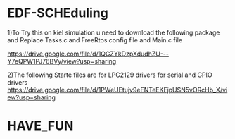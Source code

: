 # EDF-SCHEduling

1)To Try this on kiel simulation u need to download the following package and Replace Tasks.c and FreeRtos config file and Main.c file 


https://drive.google.com/file/d/1QGZYkDzpXdudhZU---Y7eQPW1PJ76BVy/view?usp=sharing

2)The following Starte files are for LPC2129 drivers for serial and GPIO drivers 
  https://drive.google.com/file/d/1PWeUEtujv9eFNTeEKFjpUSN5vORcHb_X/view?usp=sharing


# HAVE_FUN
